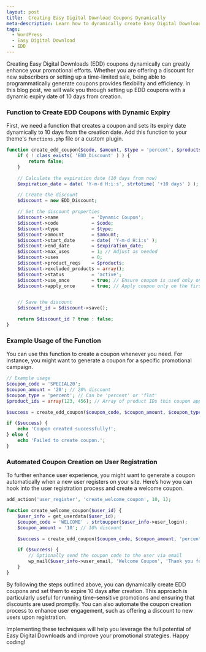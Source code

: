 ```yaml
---
layout: post
title:  Creating Easy Digital Download Coupons Dynamically
meta-description: Learn how to dynamically create Easy Digital Downloads (EDD) coupons with a 10-day expiry using custom PHP code. Enhance your promotional strategies with automated coupon creation on user registration.
tags:
  - WordPress
  - Easy Digital Download
  - EDD
---
```


Creating Easy Digital Downloads (EDD) coupons dynamically can greatly enhance your promotional efforts. Whether you are offering a discount for new subscribers or setting up a time-limited sale, being able to programmatically generate coupons provides flexibility and efficiency. In this blog post, we will walk you through setting up EDD coupons with a dynamic expiry date of 10 days from creation.

### Function to Create EDD Coupons with Dynamic Expiry

First, we need a function that creates a coupon and sets its expiry date dynamically to 10 days from the creation date. Add this function to your theme's `functions.php` file or a custom plugin.

```php
function create_edd_coupon($code, $amount, $type = 'percent', $products = array()) {
    if ( ! class_exists( 'EDD_Discount' ) ) {
        return false;
    }

    // Calculate the expiration date (10 days from now)
    $expiration_date = date( 'Y-m-d H:i:s', strtotime( '+10 days' ) );

    // Create the discount
    $discount = new EDD_Discount;

    // Set the discount properties
    $discount->name            = 'Dynamic Coupon';
    $discount->code            = $code;
    $discount->type            = $type;
    $discount->amount          = $amount;
    $discount->start_date      = date( 'Y-m-d H:i:s' );
    $discount->end_date        = $expiration_date;
    $discount->max_uses        = 1; // Adjust as needed
    $discount->uses            = 0;
    $discount->product_reqs    = $products;
    $discount->excluded_products = array();
    $discount->status          = 'active';
    $discount->use_once        = true; // Ensure coupon is used only once
    $discount->apply_once      = true; // Apply coupon only on the first purchase


    // Save the discount
    $discount_id = $discount->save();

    return $discount_id ? true : false;
}
```

### Example Usage of the Function

You can use this function to create a coupon whenever you need. For instance, you might want to generate a coupon for a specific promotional campaign.

```php
// Example usage
$coupon_code = 'SPECIAL20';
$coupon_amount = '20'; // 20% discount
$coupon_type = 'percent'; // Can be 'percent' or 'flat'
$product_ids = array(123, 456); // Array of product IDs this coupon applies to

$success = create_edd_coupon($coupon_code, $coupon_amount, $coupon_type, $product_ids);

if ($success) {
    echo 'Coupon created successfully!';
} else {
    echo 'Failed to create coupon.';
}
```

### Automated Coupon Creation on User Registration

To further enhance user experience, you might want to generate a coupon automatically when a new user registers on your site. Here’s how you can hook into the user registration process and create a welcome coupon.

```php
add_action('user_register', 'create_welcome_coupon', 10, 1);

function create_welcome_coupon($user_id) {
    $user_info = get_userdata($user_id);
    $coupon_code = 'WELCOME' . strtoupper($user_info->user_login);
    $coupon_amount = '10'; // 10% discount

    $success = create_edd_coupon($coupon_code, $coupon_amount, 'percent', array());

    if ($success) {
        // Optionally send the coupon code to the user via email
        wp_mail($user_info->user_email, 'Welcome Coupon', 'Thank you for registering! Use coupon code ' . $coupon_code . ' to get a 10% discount. The coupon expires in 10 days.');
    }
}
```

By following the steps outlined above, you can dynamically create EDD coupons and set them to expire 10 days after creation. This approach is particularly useful for running time-sensitive promotions and ensuring that discounts are used promptly. You can also automate the coupon creation process to enhance user engagement, such as offering a discount to new users upon registration.

Implementing these techniques will help you leverage the full potential of Easy Digital Downloads and improve your promotional strategies. Happy coding!

